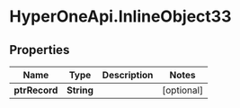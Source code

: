 # HyperOneApi.InlineObject33

## Properties
Name | Type | Description | Notes
------------ | ------------- | ------------- | -------------
**ptrRecord** | **String** |  | [optional] 



